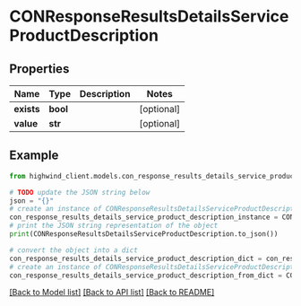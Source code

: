 # CONResponseResultsDetailsServiceProductDescription


## Properties

Name | Type | Description | Notes
------------ | ------------- | ------------- | -------------
**exists** | **bool** |  | [optional] 
**value** | **str** |  | [optional] 

## Example

```python
from highwind_client.models.con_response_results_details_service_product_description import CONResponseResultsDetailsServiceProductDescription

# TODO update the JSON string below
json = "{}"
# create an instance of CONResponseResultsDetailsServiceProductDescription from a JSON string
con_response_results_details_service_product_description_instance = CONResponseResultsDetailsServiceProductDescription.from_json(json)
# print the JSON string representation of the object
print(CONResponseResultsDetailsServiceProductDescription.to_json())

# convert the object into a dict
con_response_results_details_service_product_description_dict = con_response_results_details_service_product_description_instance.to_dict()
# create an instance of CONResponseResultsDetailsServiceProductDescription from a dict
con_response_results_details_service_product_description_from_dict = CONResponseResultsDetailsServiceProductDescription.from_dict(con_response_results_details_service_product_description_dict)
```
[[Back to Model list]](../README.md#documentation-for-models) [[Back to API list]](../README.md#documentation-for-api-endpoints) [[Back to README]](../README.md)


